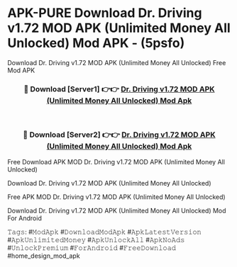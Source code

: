 # APK-PURE Download Dr. Driving v1.72 MOD APK (Unlimited Money All Unlocked) Mod APK - (5psfo)
Download Dr. Driving v1.72 MOD APK (Unlimited Money All Unlocked) Free Mod APK

<div align="center">
<h3>🔴 Download [Server1] 👉👉 <a href="https://apk-comot.site?title=Dr._Driving_v1.72_MOD_APK_(Unlimited_Money_All_Unlocked)">Dr. Driving v1.72 MOD APK (Unlimited Money All Unlocked) Mod Apk</a></h3><br>

<h3>🔴 Download [Server2] 👉👉 <a href="https://apk-comot.site?title=Dr._Driving_v1.72_MOD_APK_(Unlimited_Money_All_Unlocked)">Dr. Driving v1.72 MOD APK (Unlimited Money All Unlocked) Mod Apk</a></h3>
</div>


Free Download APK MOD Dr. Driving v1.72 MOD APK (Unlimited Money All Unlocked)

Download Dr. Driving v1.72 MOD APK (Unlimited Money All Unlocked) 

Free APK MOD Dr. Driving v1.72 MOD APK (Unlimited Money All Unlocked) 

Download Dr. Driving v1.72 MOD APK (Unlimited Money All Unlocked) Mod For Android

𝚃𝚊𝚐𝚜: #𝙼𝚘𝚍𝙰𝚙𝚔 #𝙳𝚘𝚠𝚗𝚕𝚘𝚊𝚍𝙼𝚘𝚍𝙰𝚙𝚔 #𝙰𝚙𝚔𝙻𝚊𝚝𝚎𝚜𝚝𝚅𝚎𝚛𝚜𝚒𝚘𝚗 #𝙰𝚙𝚔𝚄𝚗𝚕𝚒𝚖𝚒𝚝𝚎𝚍𝙼𝚘𝚗𝚎𝚢 #𝙰𝚙𝚔𝚄𝚗𝚕𝚘𝚌𝚔𝙰𝚕𝚕 #𝙰𝚙𝚔𝙽𝚘𝙰𝚍𝚜 #𝚄𝚗𝚕𝚘𝚌𝚔𝙿𝚛𝚎𝚖𝚒𝚞𝚖 #𝙵𝚘𝚛𝙰𝚗𝚍𝚛𝚘𝚒𝚍 #𝙵𝚛𝚎𝚎𝙳𝚘𝚠𝚗𝚕𝚘𝚊𝚍 #home_design_mod_apk